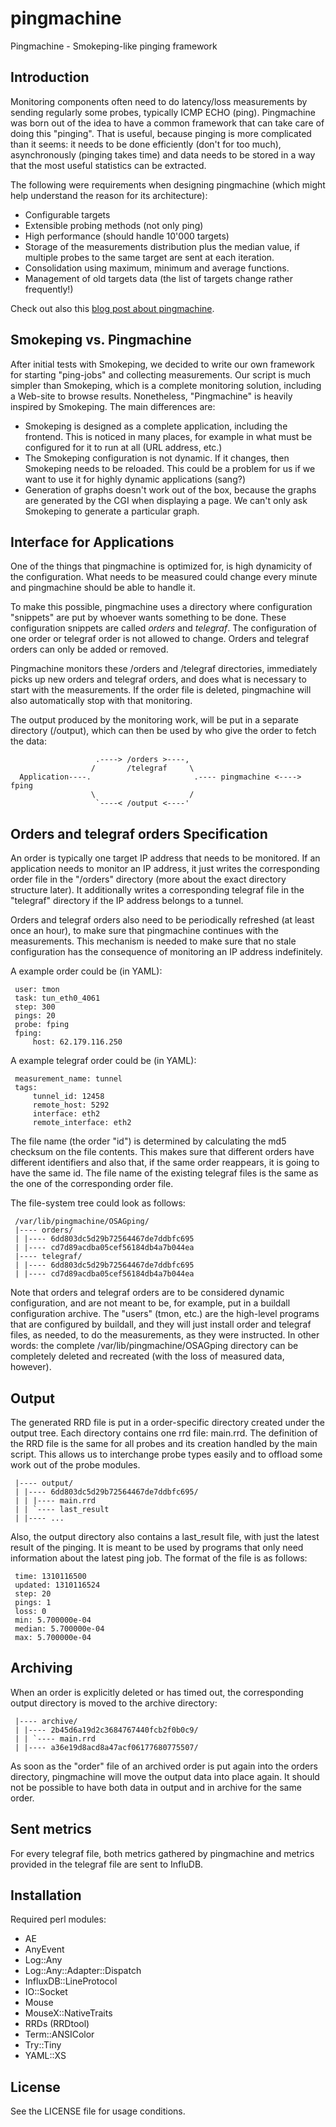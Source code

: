 pingmachine
===========

Pingmachine - Smokeping-like pinging framework

Introduction
------------
Monitoring components often need to do latency/loss measurements by sending
regularly some probes, typically ICMP ECHO (ping). Pingmachine was born out of
the idea to have a common framework that can take care of doing this "pinging".
That is useful, because pinging is more complicated than it seems: it needs to
be done efficiently (don't for too much), asynchronously (pinging takes time)
and data needs to be stored in a way that the most useful statistics can be
extracted.

The following were requirements when designing pingmachine (which might help
understand the reason for its architecture):

- Configurable targets
- Extensible probing methods (not only ping)
- High performance (should handle 10'000 targets)
- Storage of the measurements distribution plus the median value, if multiple
  probes to the same target are sent at each iteration.
- Consolidation using maximum, minimum and average functions.
- Management of old targets data (the list of targets change rather frequently!)

Check out also this [blog post about pingmachine](https://blog.open.ch/labs/2015/11/24/pingmachine/).

Smokeping vs. Pingmachine
-------------------------
After initial tests with Smokeping, we decided to write our own framework for
starting "ping-jobs" and collecting measurements. Our script is much simpler
than Smokeping, which is a complete monitoring solution, including a Web-site
to browse results. Nonetheless, "Pingmachine" is heavily inspired by Smokeping.
The main differences are:

- Smokeping is designed as a complete application, including the frontend. This
  is noticed in many places, for example in what must be configured for it to
  run at all (URL address, etc.)
- The Smokeping configuration is not dynamic. If it changes, then Smokeping
  needs to be reloaded. This could be a problem for us if we want to use it for
  highly dynamic applications (sang?)
- Generation of graphs doesn't work out of the box, because the graphs are
  generated by the CGI when displaying a page. We can't only ask Smokeping to
  generate a particular graph.

Interface for Applications
--------------------------
One of the things that pingmachine is optimized for, is high dynamicity of the
configuration. What needs to be measured could change every minute and
pingmachine should be able to handle it.

To make this possible, pingmachine uses a directory where configuration
"snippets" are put by whoever wants something to be done. These configuration
snippets are called *orders* and *telegraf*. The configuration of one order or telegraf order is not allowed to
change. Orders and telegraf orders can only be added or removed.

Pingmachine monitors these /orders and /telegraf directories, immediately picks up new orders and telegraf orders,
and does what is necessary to start with the measurements. If the order file is
deleted, pingmachine will also automatically stop with that monitoring.

The output produced by the monitoring work, will be put in a separate directory
(/output), which can then be used by who give the order to fetch the data:

                       .----> /orders >----,
                      /       /telegraf     \
      Application----.                       .---- pingmachine <----> fping
                      \                     /
                       `----< /output <----'


Orders and telegraf orders Specification
--------------------
An order is typically one target IP address that needs to be monitored. If an
application needs to monitor an IP address, it just writes the corresponding
order file in the "/orders" directory (more about the exact directory structure
later). It additionally writes a corresponding telegraf file in the "telegraf"
directory if the IP address belongs to a tunnel.

Orders and telegraf orders also need to be periodically refreshed (at least once an hour), to make
sure that pingmachine continues with the measurements. This mechanism is needed
to make sure that no stale configuration has the consequence of monitoring an
IP address indefinitely.

A example order could be (in YAML):

     user: tmon
     task: tun_eth0_4061
     step: 300
     pings: 20
     probe: fping
     fping:
         host: 62.179.116.250

A example telegraf order could be (in YAML):

     measurement_name: tunnel
     tags:
         tunnel_id: 12458
         remote_host: 5292
         interface: eth2
         remote_interface: eth2

The file name (the order "id") is determined by calculating the md5 checksum on
the file contents. This makes sure that different orders have different
identifiers and also that, if the same order reappears, it is going to have the
same id. The file name of the existing telegraf files is the same as the one of
the corresponding order file.

The file-system tree could look as follows:

     /var/lib/pingmachine/OSAGping/
     |---- orders/
     | |---- 6dd803dc5d29b72564467de7ddbfc695
     | |---- cd7d89acdba05cef56184db4a7b044ea
     |---- telegraf/
     | |---- 6dd803dc5d29b72564467de7ddbfc695
     | |---- cd7d89acdba05cef56184db4a7b044ea

Note that orders and telegraf orders are to be considered dynamic configuration, and are not meant
to be, for example, put in a buildall configuration archive. The "users" (tmon,
etc.) are the high-level programs that are configured by buildall, and they
will just install order and telegraf files, as needed, to do the measurements, as they were
instructed. In other words: the complete /var/lib/pingmachine/OSAGping
directory can be completely deleted and recreated (with the loss of measured
data, however).

Output
------
The generated RRD file is put in a order-specific directory created under the
output tree. Each directory contains one rrd file: main.rrd. The definition of
the RRD file is the same for all probes and its creation handled by the main
script. This allows us to interchange probe types easily and to offload some
work out of the probe modules.

     |---- output/
     | |---- 6dd803dc5d29b72564467de7ddbfc695/
     | | |---- main.rrd
     | | `---- last_result
     | |---- ...

Also, the output directory also contains a last_result file, with just the
latest result of the pinging. It is meant to be used by programs that only need
information about the latest ping job. The format of the file is as follows:

     time: 1310116500
     updated: 1310116524
     step: 20
     pings: 1
     loss: 0
     min: 5.700000e-04
     median: 5.700000e-04
     max: 5.700000e-04

Archiving
---------
When an order is explicitly deleted or has timed out, the corresponding output
directory is moved to the archive directory:

     |---- archive/
     | |---- 2b45d6a19d2c3684767440fcb2f0b0c9/
     | | `---- main.rrd
     | |---- a36e19d8acd8a47acf06177680775507/

As soon as the "order" file of an archived order is put again into the orders
directory, pingmachine will move the output data into place again. It should
not be possible to have both data in output and in archive for the same order.

Sent metrics
------------
For every telegraf file, both metrics gathered by pingmachine and metrics
provided in the telegraf file are sent to InfluDB.

Installation
------------
Required perl modules:
- AE
- AnyEvent
- Log::Any
- Log::Any::Adapter::Dispatch
- InfluxDB::LineProtocol
- IO::Socket
- Mouse
- MouseX::NativeTraits
- RRDs (RRDtool)
- Term::ANSIColor
- Try::Tiny
- YAML::XS

License
-------
See the LICENSE file for usage conditions.
